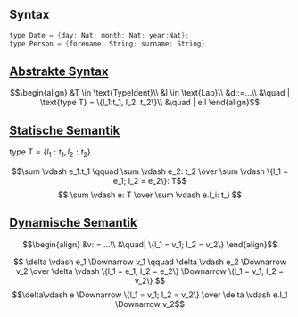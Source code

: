 ## Syntax
```csharp
type Date = {day: Nat; month: Nat; year:Nat};
type Person = {forename: String; surname: String}
```

## [Abstrakte Syntax](Syntax.md#Abstrakte%20Syntax)
$$\begin{align}
&T \in \text{TypeIdent}\\
&l \in \text{Lab}\\
&d::=...\\
&\quad | \text{type T} = \{l_1:t_1, l_2: t_2\}\\
&\quad | e.l
\end{align}$$


## [Statische Semantik](Semantik.md#Statische%20Semantik)
$\text{type T}= \{l_1:t_1, l_2: t_2\}$


$$\sum \vdash e_1:t_1 \qquad \sum \vdash e_2: t_2 \over
\sum \vdash \{l_1 = e_1; l_2 = e_2\}: T$$
$$
\sum \vdash e: T \over
\sum \vdash e.l_i: t_i
$$
## [Dynamische Semantik](Semantik.md#Dynamische%20Semantik)

$$\begin{align}
&v::= ...\\
&\quad| \{l_1 = v_1; l_2 = v_2\}
\end{align}$$

$$
\delta \vdash e_1 \Downarrow v_1 \qquad \delta \vdash e_2 \Downarrow v_2 \over \delta \vdash \{l_1 = e_1; l_2 = e_2\} \Downarrow \{l_1 = v_1; l_2 = v_2\}
$$
$$\delta\vdash e \Downarrow \{l_1 = v_1; l_2 = v_2\} \over \delta \vdash e.l_1 \Downarrow v_2$$

